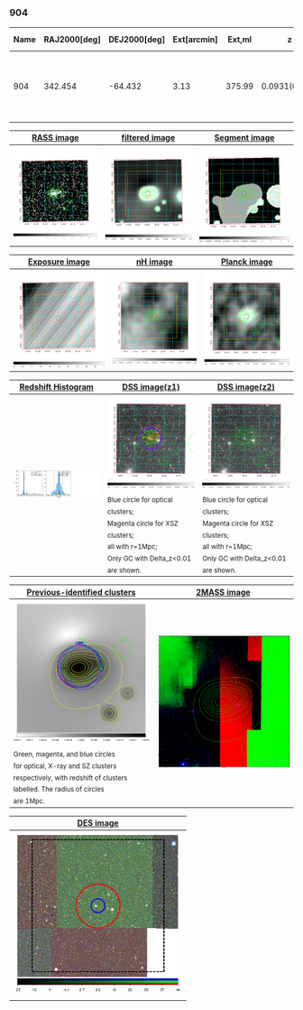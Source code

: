 <div STYLE="page-break-after: always;"></div>

### 904

|Name|RAJ2000[deg]|DEJ2000[deg] |Ext[arcmin]| Ext,ml | z | z_src| C|GC(XSZ,Delta_z<0.01)| GC(OPT,Delta_z<0.01)|GC| R_sig[arcmin] | R500[arcmin] | R500[Mpc]| CRsig[c/s] | CR500[c/s] |L500[1E44 erg/s]|F500[1E-12 erg/s/cm^2]| M500[1E14 Msun]|Tx[keV]|Cnt_sig|Beta|Rc[arcmin]|Comment|Alias|
|---|---|---|---|---|---|------|---|--------|---------|----------|---|---|---|---|---|---|---|---|---|---|---|---|---|---|
|904| 342.454| -64.432| 3.13| 375.99| 0.0931(0.005)| z1, z_xsz| B| B15, MCXC, PSZ2, Tar, XB| A, N, W| A, B15, MCXC, N, PSZ2, Tar, W, XB| 24.206| 11.136| 1.156| 0.853(0.073)| 0.783(0.067)| 3.339(0.141)| 15.338(0.646)| 4.81(0.10)| 5.81(0.08)| 418.8| 0.700(-0.035+0.042)| 4.343(-0.418+0.480)| -| k388|

|[RASS image](../image/904/904_img.pdf)|[filtered image](../image/904/904_fil.pdf)|[Segment image](../image/904/904_seg.pdf)|
|-------------------|--------------------|-------------------|
| <img src="../image/904/904_img.png" width="300">  | <img src="../image/904/904_fil.png" width="300">   | <img src="../image/904/904_seg.png" width="300">  |

|[Exposure image](../image/904/904_mex.pdf)| [nH image](../image/904/904_nh.pdf)| [Planck image](../image/904/904_p.pdf)|
|-------------------|--------------------|-------------------|
|<img src="../image/904/904_mex.png" width="300">   | <img src="../image/904/904_nh.png" width="300">    | <img src="../image/904/904_p.png" width="300"> |

|[Redshift Histogram](../image/904/904_zg.pdf) | [DSS image(z1)](../image/904/904_dss_z1.pdf)      |  [DSS image(z2)](../image/904/904_dss_z2.pdf)    |
|-------------------|--------------------|-------------------|
|<img src="../image/904/904_zg.png" width="300"> |<img src="../image/904/904_dss_z1.png" width="300"> <sub><br>Blue circle for optical clusters; <br>Magenta circle for XSZ clusters; <br>all with r=1Mpc; <br>Only GC with Delta_z<0.01 are shown. </sub>| <img src="../image/904/904_dss_z2.png" width="300"><sub><br>Blue circle for optical clusters; <br>Magenta circle for XSZ clusters; <br>all with r=1Mpc; <br>Only GC with Delta_z<0.01 are shown. </sub> |

|[Previous-identified clusters](../image/904/904_gc.pdf) | [2MASS image](../image/904/904_2mass.pdf)      |
|-------------------|-------------------|
|<img src=../image/904/904_gc.png width="300"> <br><sub>Green, magenta, and blue circles <br>for optical, X-ray and SZ clusters <br>respectively, with redshift of clusters <br>labelled. The radius of circles <br>are 1Mpc.</sub>|<img src="../image/904/904_2mass.png" width="300">  |

|[DES image](../image/904/904_des.pdf)   |
|-------------------|
| <img src="../image/904/904_des.png" width="300">  |
